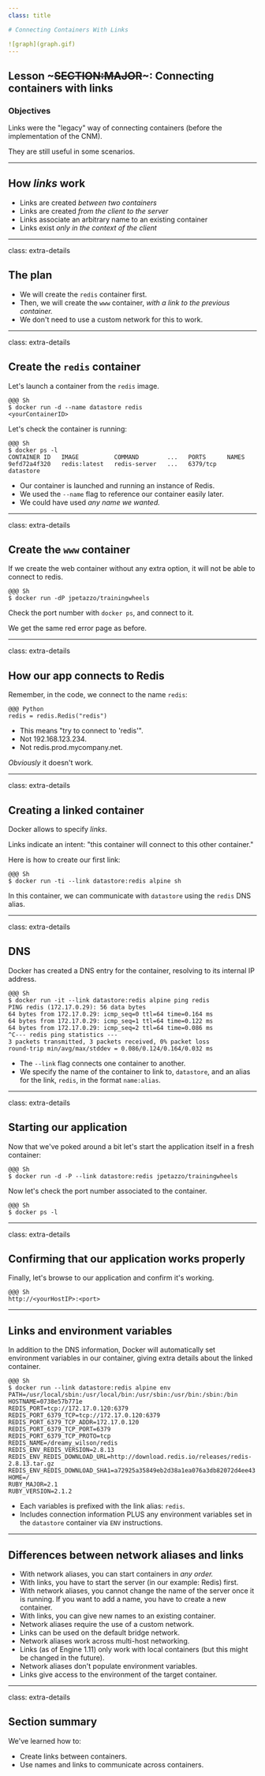 ```yaml
---
class: title

# Connecting Containers With Links

![graph](graph.gif)
---
```

## Lesson ~~~SECTION:MAJOR~~~: Connecting containers with links

### Objectives

Links were the "legacy" way of connecting containers (before the implementation of the CNM).

They are still useful in some scenarios.

---
## How *links* work

* Links are created *between two containers*
* Links are created *from the client to the server*
* Links associate an arbitrary name to an existing container
* Links exist *only in the context of the client*

---
class: extra-details

## The plan

* We will create the `redis` container first.
* Then, we will create the `www` container, *with a link to the previous container.*
* We don't need to use a custom network for this to work.

---
class: extra-details

## Create the `redis` container

Let's launch a container from the `redis` image.

    @@@ Sh
    $ docker run -d --name datastore redis
    <yourContainerID>

Let's check the container is running:

    @@@ Sh
    $ docker ps -l
    CONTAINER ID   IMAGE          COMMAND        ...   PORTS      NAMES
    9efd72a4f320   redis:latest   redis-server   ...   6379/tcp   datastore


* Our container is launched and running an instance of Redis.
* We used the `--name` flag to reference our container easily later.
* We could have used *any name we wanted.*

---
class: extra-details

## Create the `www` container

If we create the web container without any extra option, it will not be able to connect to redis.

    @@@ Sh
    $ docker run -dP jpetazzo/trainingwheels

Check the port number with `docker ps`, and connect to it.

We get the same red error page as before.

---
class: extra-details

## How our app connects to Redis

Remember, in the code, we connect to the name `redis`:

    @@@ Python
    redis = redis.Redis("redis")

* This means "try to connect to 'redis'".
* Not 192.168.123.234.
* Not redis.prod.mycompany.net.

*Obviously* it doesn't work.

---
class: extra-details

## Creating a linked container

Docker allows to specify *links*.

Links indicate an intent: "this container will connect to this other container."

Here is how to create our first link:

    @@@ Sh
    $ docker run -ti --link datastore:redis alpine sh

In this container, we can communicate with `datastore` using
the `redis` DNS alias.

---
class: extra-details

## DNS

Docker has created a DNS entry for the container, resolving to its internal IP address.

    @@@ Sh
    $ docker run -it --link datastore:redis alpine ping redis
    PING redis (172.17.0.29): 56 data bytes
    64 bytes from 172.17.0.29: icmp_seq=0 ttl=64 time=0.164 ms
    64 bytes from 172.17.0.29: icmp_seq=1 ttl=64 time=0.122 ms
    64 bytes from 172.17.0.29: icmp_seq=2 ttl=64 time=0.086 ms
    ^C--- redis ping statistics ---
    3 packets transmitted, 3 packets received, 0% packet loss
    round-trip min/avg/max/stddev = 0.086/0.124/0.164/0.032 ms


* The ``--link`` flag connects one container to another.
* We specify the name of the container to link to, ``datastore``, and an
  alias for the link, ``redis``, in the format ``name:alias``.

---
class: extra-details

## Starting our application

Now that we've poked around a bit let's start the application itself in
a fresh container:

    @@@ Sh
    $ docker run -d -P --link datastore:redis jpetazzo/trainingwheels

Now let's check the port number associated to the container.

    @@@ Sh
    $ docker ps -l

---
class: extra-details

## Confirming that our application works properly

Finally, let's browse to our application and confirm it's working.

    @@@ Sh
    http://<yourHostIP>:<port>

---
## Links and environment variables

In addition to the DNS information, Docker will automatically set environment variables in our container, giving extra details about the linked container.

    @@@ Sh
    $ docker run --link datastore:redis alpine env
    PATH=/usr/local/sbin:/usr/local/bin:/usr/sbin:/usr/bin:/sbin:/bin
    HOSTNAME=0738e57b771e
    REDIS_PORT=tcp://172.17.0.120:6379
    REDIS_PORT_6379_TCP=tcp://172.17.0.120:6379
    REDIS_PORT_6379_TCP_ADDR=172.17.0.120
    REDIS_PORT_6379_TCP_PORT=6379
    REDIS_PORT_6379_TCP_PROTO=tcp
    REDIS_NAME=/dreamy_wilson/redis
    REDIS_ENV_REDIS_VERSION=2.8.13
    REDIS_ENV_REDIS_DOWNLOAD_URL=http://download.redis.io/releases/redis-2.8.13.tar.gz
    REDIS_ENV_REDIS_DOWNLOAD_SHA1=a72925a35849eb2d38a1ea076a3db82072d4ee43
    HOME=/
    RUBY_MAJOR=2.1
    RUBY_VERSION=2.1.2


* Each variables is prefixed with the link alias: ``redis``.
* Includes connection information PLUS any environment variables set in
  the ``datastore`` container via ``ENV`` instructions.

---
## Differences between network aliases and links

* With network aliases, you can start containers in *any order.*
* With links, you have to start the server (in our example: Redis) first.
* With network aliases, you cannot change the name of the server once it is running. If you want to add a name, you have to create a new container.
* With links, you can give new names to an existing container.
* Network aliases require the use of a custom network.
* Links can be used on the default bridge network.
* Network aliases work across multi-host networking.
* Links (as of Engine 1.11) only work with local containers (but this might be changed in the future).
* Network aliases don't populate environment variables.
* Links give access to the environment of the target container.

---
class: extra-details

## Section summary

We've learned how to:

* Create links between containers.
* Use names and links to communicate across containers.

